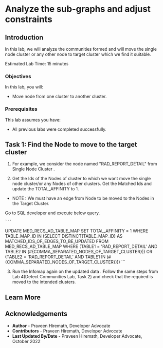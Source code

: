 # Analyze the sub-graphs and adjust constraints

## Introduction

In this lab, we will analyze the communities formed and will move the single node cluster or any other node to target cluster which we find it suitable.

Estimated Lab Time: 15 minutes

### Objectives

In this lab, you will:

* Move node from one cluster to another cluster.

### Prerequisites

This lab assumes you have:

* All previous labs were completed successfully.

## Task 1: Find the Node to move to the target cluster

1. For example, we consider the node named "RAD_REPORT_DETAIL" from Single Node Cluster .

2. Get the Ids of the Nodes of cluster to which we want move the single node cluster/or any Nodes of other clusters. Get the Matched Ids and update the TOTAL_AFFINITY to 1.
* NOTE : We must have an edge from Node to be moved to the Nodes in the Target Cluster.

Go to SQL developer and execute below query.

    ```
   <copy>
   UPDATE MED_RECS_AD_TABLE_MAP SET TOTAL_AFFINITY = 1 WHERE TABLE_MAP_ID IN 
   (SELECT DISTINCT(TABLE_MAP_ID) AS MATCHED_IDS_OF_EDGES_TO_BE_UPDATED FROM MED_RECS_AD_TABLE_MAP
   WHERE (TABLE1 = 'RAD_REPORT_DETAIL' AND TABLE2 IN (#{COMMA_SEPARATED_NODES_OF_TARGET_CLUSTER}))
   OR (TABLE2 = 'RAD_REPORT_DETAIL' AND TABLE1 IN (#{COMMA_SEPARATED_NODES_OF_TARGET_CLUSTER})))
    </copy>
    ```

3. Run the Infomap again on the updated data . Follow the same steps from Lab 4(Detect Communities Lab, Task 2) and check that the required is moved to the intended clusters.

## Learn More

## Acknowledgements

- **Author** - Praveen Hiremath, Developer Advocate
- **Contributors** -  Praveen Hiremath, Developer Advocate
- **Last Updated By/Date** - Praveen Hiremath, Developer Advocate, October 2022
  